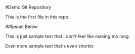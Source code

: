 #Demo Git Repository

This is the first file in this repo.

##Ipsum Below

This is just sample text that I don't feel like making too long.

Even more sample text that's even shorter.
